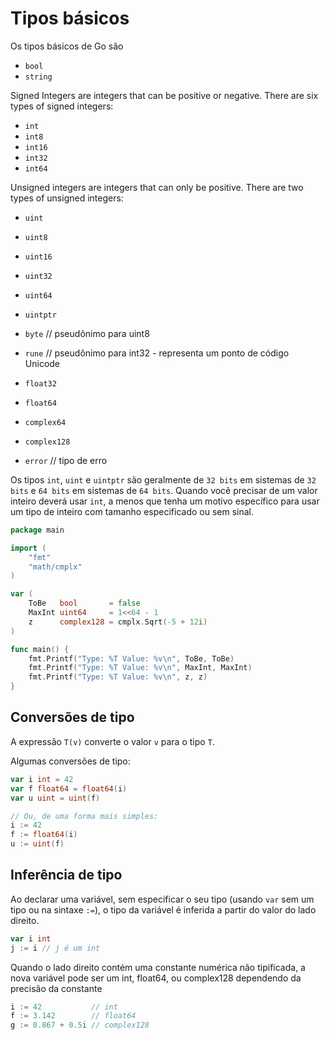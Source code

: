 # Tipos básicos

Os tipos básicos de Go são

- `bool`
- `string`

Signed Integers are integers that can be positive or negative. There are six types of signed integers:

- `int`
- `int8`
- `int16`
- `int32`
- `int64`

Unsigned integers are integers that can only be positive. There are two types of unsigned integers:

- `uint`
- `uint8`
- `uint16`
- `uint32`
- `uint64`
- `uintptr`

- `byte` // pseudônimo para uint8

- `rune` // pseudônimo para int32 - representa um ponto de código Unicode

- `float32`
- `float64`

- `complex64`
- `complex128`

- `error` // tipo de erro <nil>

Os tipos `int`, `uint` e `uintptr` são geralmente de `32 bits` em sistemas de `32 bits` e `64 bits` em sistemas de `64 bits`. Quando você precisar de um valor inteiro deverá usar `int`, a menos que tenha um motivo específico para usar um tipo de inteiro com tamanho especificado ou sem sinal.

```go
package main

import (
	"fmt"
	"math/cmplx"
)

var (
	ToBe   bool       = false
	MaxInt uint64     = 1<<64 - 1
	z      complex128 = cmplx.Sqrt(-5 + 12i)
)

func main() {
	fmt.Printf("Type: %T Value: %v\n", ToBe, ToBe)
	fmt.Printf("Type: %T Value: %v\n", MaxInt, MaxInt)
	fmt.Printf("Type: %T Value: %v\n", z, z)
}
```

## Conversões de tipo

A expressão `T(v)` converte o valor `v` para o tipo `T`.

Algumas conversões de tipo:

```go
var i int = 42
var f float64 = float64(i)
var u uint = uint(f)

// Ou, de uma forma mais simples:
i := 42
f := float64(i)
u := uint(f)
```

## Inferência de tipo

Ao declarar uma variável, sem especificar o seu tipo (usando `var` sem um tipo ou na sintaxe `:=`), o tipo da variável é inferida a partir do valor do lado direito.

```go
var i int
j := i // j é um int
```

Quando o lado direito contém uma constante numérica não tipificada, a nova variável pode ser um int, float64, ou complex128 dependendo da precisão da constante

```go
i := 42           // int
f := 3.142        // float64
g := 0.867 + 0.5i // complex128
```
